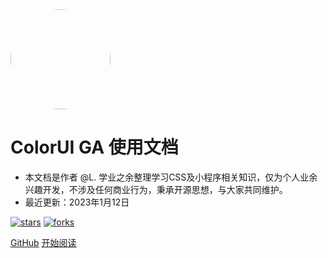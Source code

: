 <img width="160px" style="border-radius: 50%" src="https://s1.ax1x.com/2022/11/30/zwKBZT.png">

# ColorUI GA 使用文档

- 本文档是作者 @L. 学业之余整理学习CSS及小程序相关知识，仅为个人业余兴趣开发，不涉及任何商业行为，秉承开源思想，与大家共同维护。
- 最近更新：2023年1月12日

[![stars](https://badgen.net/github/stars/XiaokangLei/ColorUI-GA?icon=github&color=4ab8a1)](https://github.com/XiaokangLei/ColorUI-GA) [![forks](https://badgen.net/github/forks/XiaokangLei/ColorUI-GA?icon=github&color=4ab8a1)](https://github.com/XiaokangLei/ColorUI-GA)

[GitHub](<https://github.com/XiaokangLei/ColorUI-GA>)
[开始阅读](README.md)

